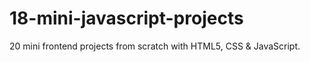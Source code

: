 # 18-mini-javascript-projects
 
20 mini frontend projects from scratch with HTML5, CSS & JavaScript.
